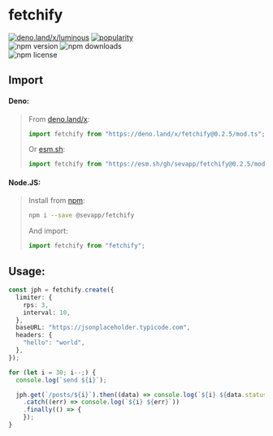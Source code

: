 # fetchify

[![deno.land/x/luminous](https://shield.deno.dev/x/fetchify)](https://deno.land/x/fetchify)
[![popularity](https://deno.land/badge/fetchify/popularity)](https://deno.land/x/fetchify)<br>
![npm version](https://img.shields.io/npm/v/@sevapp/fetchify)
![npm downloads](https://img.shields.io/npm/dt/@sevapp/fetchify)<br>
![npm license](https://img.shields.io/npm/l/@sevapp/fetchify)

## Import

#### Deno:
> From [deno.land/x](https://deno.land/x/fetchify):
> ```ts
> import fetchify from "https://deno.land/x/fetchify@0.2.5/mod.ts";
> ```
> Or [esm.sh](esm.sh):
> ```ts
> import fetchify from "https://esm.sh/gh/sevapp/fetchify@0.2.5/mod.ts"
> ```

#### Node.JS:
> Install from [npm](https://www.npmjs.com/package/@sevapp/fetchify):
> ```bash
> npm i --save @sevapp/fetchify
> ``` 
> And import:
> ```ts
> import fetchify from "fetchify";
> ```

## Usage:
```ts
const jph = fetchify.create({
  limiter: {
    rps: 3,
    interval: 10,
  },
  baseURL: "https://jsonplaceholder.typicode.com",
  headers: {
    "hello": "world",
  },
});

for (let i = 30; i--;) {
  console.log(`send ${i}`);

  jph.get(`/posts/${i}`).then((data) => console.log(`${i} ${data.status}`))
    .catch((err) => console.log(`${i} ${err}`))
    .finally(() => {
    });
}
```
